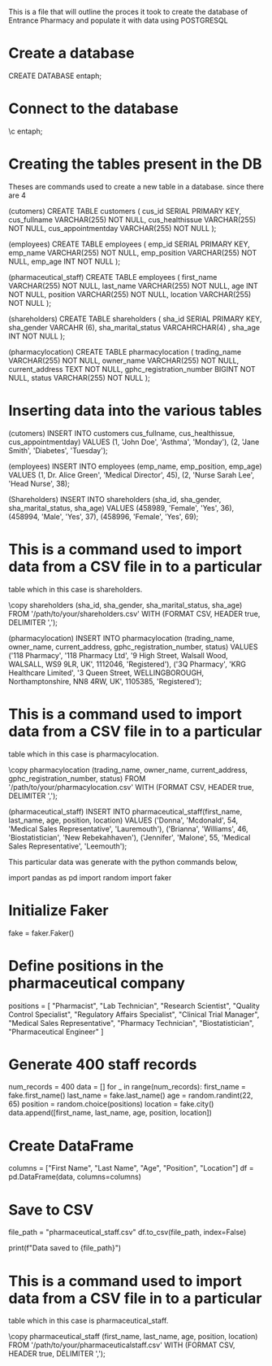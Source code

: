 This is a file that will outline the proces it took to create the database of Entrance Pharmacy and populate it with data using POSTGRESQL




# Create a database
CREATE DATABASE entaph;

# Connect to the database
\c entaph;

# Creating the tables present in the DB 
 Theses are commands used to create a new table in a database. since there are 4  

(cutomers) 
CREATE TABLE customers (
    cus_id SERIAL PRIMARY KEY,
    cus_fullname VARCHAR(255) NOT NULL,
    cus_healthissue VARCHAR(255) NOT NULL,
    cus_appointmentday VARCHAR(255) NOT NULL
);

(employees)
CREATE TABLE employees (
    emp_id SERIAL PRIMARY KEY,
    emp_name VARCHAR(255) NOT NULL,
    emp_position VARCHAR(255) NOT NULL,
    emp_age INT NOT NULL
);

(pharmaceutical_staff)
CREATE TABLE employees (
    first_name VARCHAR(255) NOT NULL,
    last_name VARCHAR(255) NOT NULL,
    age INT NOT NULL,
    position VARCHAR(255) NOT NULL,
    location VARCHAR(255) NOT NULL
);

(shareholders)
CREATE TABLE shareholders (
    sha_id SERIAL PRIMARY KEY,
    sha_gender VARCAHR (6),
    sha_marital_status VARCAHRCHAR(4) ,
    sha_age INT NOT NULL
);

(pharmacylocation)
CREATE TABLE pharmacylocation (
    trading_name VARCHAR(255) NOT NULL,
    owner_name VARCHAR(255) NOT NULL,
    current_address TEXT NOT NULL,
    gphc_registration_number BIGINT NOT NULL,
    status VARCHAR(255) NOT NULL
);


# Inserting data into the various tables

(cutomers) 
INSERT INTO customers cus_fullname, cus_healthissue, cus_appointmentday) VALUES
(1, 'John Doe', 'Asthma', 'Monday'),
(2, 'Jane Smith', 'Diabetes', 'Tuesday');



(employees)
INSERT INTO employees (emp_name, emp_position, emp_age) VALUES
(1, Dr. Alice Green', 'Medical Director', 45),
(2, 'Nurse Sarah Lee', 'Head Nurse', 38);



(Shareholders)
INSERT INTO shareholders (sha_id, sha_gender, sha_marital_status, sha_age) VALUES
(458989, 'Female', 'Yes', 36),
(458994, 'Male', 'Yes', 37),
(458996, 'Female', 'Yes', 69);

# This is a command used to import data from a CSV file in to a particular
table which in this case is shareholders.

\copy shareholders (sha_id, sha_gender, sha_marital_status, sha_age)
FROM '/path/to/your/shareholders.csv'
WITH (FORMAT CSV, HEADER true, DELIMITER ',');



(pharmacylocation)
INSERT INTO pharmacylocation (trading_name, owner_name, current_address, gphc_registration_number, status) VALUES
('118 Pharmacy', '118 Pharmacy Ltd', '9 High Street, Walsall Wood, WALSALL, WS9 9LR, UK', 1112046, 'Registered'),
('3Q Pharmacy', 'KRG Healthcare Limited', '3 Queen Street, WELLINGBOROUGH, Northamptonshire, NN8 4RW, UK', 1105385, 'Registered');

# This is a command used to import data from a CSV file in to a particular
table which in this case is pharmacylocation.

\copy pharmacylocation (trading_name, owner_name, current_address, gphc_registration_number, status)
FROM '/path/to/your/pharmacylocation.csv'
WITH (FORMAT CSV, HEADER true, DELIMITER ',');



(pharmaceutical_staff)
INSERT INTO pharmaceutical_staff(first_name, last_name, age, position, location) VALUES
('Donna', 'Mcdonald', 54, 'Medical Sales Representative', 'Lauremouth'),
('Brianna', 'Williams', 46, 'Biostatistician', 'New Rebekahhaven'),
('Jennifer', 'Malone', 55, 'Medical Sales Representative', 'Leemouth');

This particular data was generate with the python commands below,

import pandas as pd
import random
import faker

# Initialize Faker
fake = faker.Faker()

# Define positions in the pharmaceutical company
positions = [
    "Pharmacist", "Lab Technician", "Research Scientist", 
    "Quality Control Specialist", "Regulatory Affairs Specialist", 
    "Clinical Trial Manager", "Medical Sales Representative", 
    "Pharmacy Technician", "Biostatistician", "Pharmaceutical Engineer"
]

# Generate 400 staff records
num_records = 400
data = []
for _ in range(num_records):
    first_name = fake.first_name()
    last_name = fake.last_name()
    age = random.randint(22, 65)
    position = random.choice(positions)
    location = fake.city()
    data.append([first_name, last_name, age, position, location])

# Create DataFrame
columns = ["First Name", "Last Name", "Age", "Position", "Location"]
df = pd.DataFrame(data, columns=columns)

# Save to CSV
file_path = "pharmaceutical_staff.csv"
df.to_csv(file_path, index=False)

print(f"Data saved to {file_path}")
 

# This is a command used to import data from a CSV file in to a particular
table which in this case is pharmaceutical_staff.

\copy pharmaceutical_staff (first_name, last_name, age, position, location)
FROM '/path/to/your/pharmaceuticalstaff.csv'
WITH (FORMAT CSV, HEADER true, DELIMITER ',');

